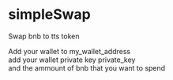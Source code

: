 # simpleSwap
Swap bnb to tts token

Add your wallet to my_wallet_address <br />
add your wallet private key private_key<br />
and the ammount of bnb that you want to spend<br />
